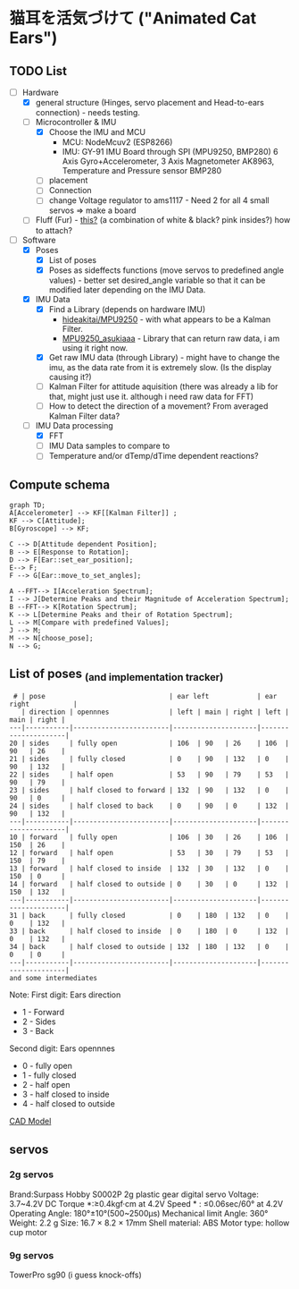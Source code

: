 # 猫耳を活気づけて ("Animated Cat Ears")

## TODO List
- [ ] Hardware 
  - [x] general structure (Hinges, servo placement and Head-to-ears connection) - needs testing.
  - [ ] Microcontroller & IMU
    - [x] Choose the IMU and MCU 
      - MCU: NodeMcuv2 (ESP8266)
      - IMU: GY-91 IMU Board through SPI (MPU9250, BMP280) 6 Axis Gyro+Accelerometer, 3 Axis Magnetometer AK8963, Temperature and Pressure sensor BMP280
    - [ ] placement
    - [ ] Connection
    - [ ] change Voltage regulator to ams1117 - Need 2 for all 4 small servos => make a board
  - [ ] Fluff (Fur) - [this?](https://www.amazon.de/WLLHYF-zotteligen-flauschige-Stuhlabdeckung-Weihnachten/dp/B0BJKKF45H) (a combination of white & black? pink insides?) how to attach?

- [ ] Software
  - [x] Poses 
    - [x] List of poses 
    - [x] Poses as sideffects functions (move servos to predefined angle values) - better set desired_angle variable so that it can be modified later depending on the IMU Data.
  - [x] IMU Data
    - [x] Find a Library (depends on hardware IMU)
      - [hideakitai/MPU9250](https://github.com/hideakitai/MPU9250) - with what appears to be a Kalman Filter.
      - [MPU9250_asukiaaa](https://github.com/asukiaaa/MPU9250_asukiaaa) - Library that can return raw data, i am using it right now.
    - [x] Get raw IMU data (through Library) - might have to change the imu, as the data rate from it is extremely slow. (Is the display causing it?)
    - [ ] Kalman Filter for attitude aquisition (there was already a lib for that, might just use it. although i need raw data for FFT)
    - [ ] How to detect the direction of a movement? From averaged Kalman Filter data?
  - [ ] IMU Data processing
    - [x] FFT  
    - [ ] IMU Data samples to compare to
    - [ ] Temperature and/or dTemp/dTime dependent reactions?

## Compute schema
```mermaid
graph TD;
A[Accelerometer] --> KF[[Kalman Filter]] ;
KF --> C[Attitude];
B[Gyroscope] --> KF;

C --> D[Attitude dependent Position];
B --> E[Response to Rotation];
D --> F[Ear::set_ear_position];
E--> F;
F --> G[Ear::move_to_set_angles];

A --FFT--> I[Acceleration Spectrum];
I --> J[Determine Peaks and their Magnitude of Acceleration Spectrum];
B --FFT--> K[Rotation Spectrum];
K --> L[Determine Peaks and their of Rotation Spectrum];
L --> M[Compare with predefined Values];
J --> M;
M --> N[choose_pose];
N --> G;
```

## List of poses <sub>(and implementation tracker)</sub>
```
 # | pose                               | ear left            | ear right           |
   | direction | opennnes               | left | main | right | left | main | right |
---|-----------|------------------------|---------------------|---------------------|
20 | sides     | fully open             | 106  | 90   | 26    | 106  | 90   | 26    |
21 | sides     | fully closed           | 0    | 90   | 132   | 0    | 90   | 132   |
22 | sides     | half open              | 53   | 90   | 79    | 53   | 90   | 79    |
23 | sides     | half closed to forward | 132  | 90   | 132   | 0    | 90   | 0     |
24 | sides     | half closed to back    | 0    | 90   | 0     | 132  | 90   | 132   |
---|-----------|------------------------|---------------------|---------------------|
10 | forward   | fully open             | 106  | 30   | 26    | 106  | 150  | 26    |
12 | forward   | half open              | 53   | 30   | 79    | 53   | 150  | 79    |
13 | forward   | half closed to inside  | 132  | 30   | 132   | 0    | 150  | 0     |
14 | forward   | half closed to outside | 0    | 30   | 0     | 132  | 150  | 132   |
---|-----------|------------------------|---------------------|---------------------|
31 | back      | fully closed           | 0    | 180  | 132   | 0    | 0    | 132   |
33 | back      | half closed to inside  | 0    | 180  | 0     | 132  | 0    | 132   |
34 | back      | half closed to outside | 132  | 180  | 132   | 0    | 0    | 0     |
---|-----------|------------------------|---------------------|---------------------|
and some intermediates
```
Note:
First digit: Ears direction
  - 1 - Forward
  - 2 - Sides 
  - 3 - Back

Second digit: Ears opennnes
  - 0 - fully open 
  - 1 - fully closed
  - 2 - half open
  - 3 - half closed to inside
  - 4 - half closed to outside

[CAD Model](https://cad.onshape.com/documents/12e9aba77e87c6321bec619e/w/794df45025b857e20fcdd77e/e/3349def638c04338ac328868?renderMode=0&uiState=658ed7810e636f5b707b00f6)

## servos

### 2g servos
Brand:Surpass Hobby
S0002P 2g plastic gear digital servo
Voltage: 3.7\~4.2V DC
Torque *:≥0.4kgf·cm at 4.2V
Speed * : ≤0.06sec/60° at 4.2V
Operating Angle: 180°±10°(500\~2500μs)
Mechanical limit Angle: 360°
Weight: 2.2 g
Size: 16.7 × 8.2 × 17mm
Shell material: ABS
Motor type: hollow cup motor

### 9g servos
TowerPro sg90 (i guess knock-offs)
